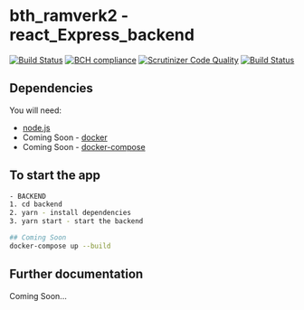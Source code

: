 # bth_ramverk2 - react_Express_backend

[![Build Status](https://travis-ci.org/Zero2k/bth_ramverk2_backend.svg?branch=master)](https://travis-ci.org/Zero2k/bth_ramverk2_backend)
[![BCH compliance](https://bettercodehub.com/edge/badge/Zero2k/bth_ramverk2_backend?branch=master)](https://bettercodehub.com/)
[![Scrutinizer Code Quality](https://scrutinizer-ci.com/g/Zero2k/bth_ramverk2_backend/badges/quality-score.png?b=master)](https://scrutinizer-ci.com/g/Zero2k/bth_ramverk2_backend/?branch=master)
[![Build Status](https://scrutinizer-ci.com/g/Zero2k/bth_ramverk2_backend/badges/build.png?b=master)](https://scrutinizer-ci.com/g/Zero2k/bth_ramverk2_backend/build-status/master)

## Dependencies

You will need:
 * [node.js](https://nodejs.org/en/)
 * Coming Soon - [docker](https://docs.docker.com/engine/installation/)
 * Coming Soon - [docker-compose](https://docs.docker.com/compose/install/)

 ## To start the app
```bash
- BACKEND
1. cd backend
2. yarn - install dependencies
3. yarn start - start the backend

## Coming Soon
docker-compose up --build
```

## Further documentation

Coming Soon...
